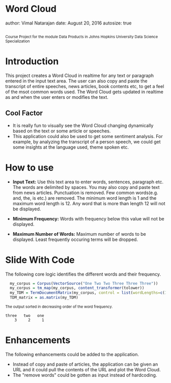 Word Cloud
========================================================
author: Vimal Natarajan
date: August 20, 2016
autosize: true

<small>
<BR>
Course Project for the module Data Products in Johns Hopkins University Data Science Specialization
<BR>
</small>

Introduction
========================================================

This project creates a Word Cloud in realtime for any text or paragraph entered in the input text area. The user can also copy and paste the transcript of entire speeches, news articles, book contents etc, to get a feel of the msot common words used. The Word Cloud gets updated in realtime as and when the user enters or modifies the text.

## Cool Factor
* It is really fun to visually see the Word Cloud changing dynamically based on the text or some article or speeches.
* This application could also be used to get some sentiment analysis. For example, by analyzing the transcript of a person speech, we could get some insights at the language used, theme spoken etc.

How to use
========================================================

* __Input Text:__ Use this text area to enter words, sentences, paragraph etc. The words are delimited by spaces. You may also copy and paste text from news articles. Punctuation is removed. Few common words(e.g. and, the, is etc.) are removed. The minimum word length is 1 and the maximum word length is 12. Any word that is more than length 12 will not be displayed. 

* __Minimum Frequency:__ Words with frequency below this value will not be displayed. 

* __Maximum Number of Words:__ Maximum number of words to be displayed. Least frequently occuring terms will be dropped. 
 

Slide With Code
========================================================
The following core logic identifies the different words and their frequency.



```r
  my_corpus = Corpus(VectorSource("One Two Two Three Three Three"))
  my_corpus = tm_map(my_corpus, content_transformer(tolower))
  my_TDM = TermDocumentMatrix(my_corpus, control = list(wordLengths=c(1,12)))
  TDM_matrix = as.matrix(my_TDM)
```

<small>The output sorted in decreasing order of the word frequency.</small>


```
three   two   one 
    3     2     1 
```

Enhancements
========================================================

The following enhancements could be added to the application.

* Instead of copy and paste of articles, the application can be given an URL and it could pull the contents of the URL and plot the Word Cloud.
* The "remove words" could be gotten as input instead of hardcoding.
